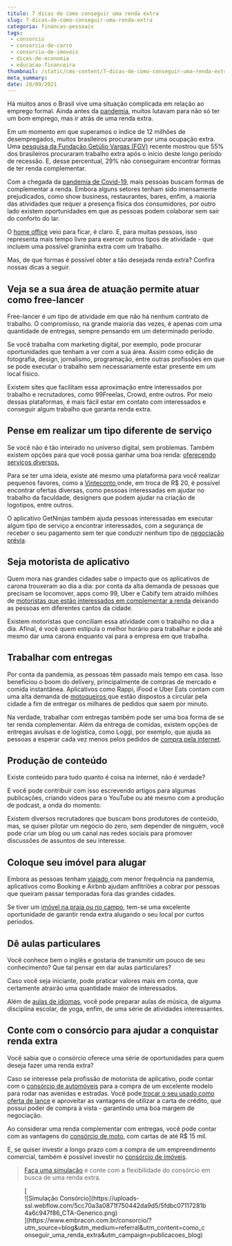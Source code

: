 ```yaml
---
titulo: 7 dicas de como conseguir uma renda extra
slug: 7-dicas-de-como-conseguir-uma-renda-extra
categoria: financas-pessoais
tags:
 - consorcio
 - consorcio-de-carro
 - consorcio-de-imoveis
 - dicas-de-economia
 - educacao-financeira
thumbnail: /static/cms-content/7-dicas-de-como-conseguir-uma-renda-extra.jpg
meta_summary: 
date: 28/09/2021
---
```

Há muitos anos o Brasil vive uma situação complicada em relação ao emprego formal. Ainda antes da [pandemia](https://www.embracon.com.br/blog/35-coisas-para-fazer-quando-a-pandemia-passar), muitos lutavam para não só ter um bom emprego, mas ir atrás de uma renda extra.

Em um momento em que superamos o índice de 12 milhões de desempregados, muitos brasileiros procuraram por uma ocupação extra. Uma [pesquisa da Fundação Getúlio Vargas (FGV)](https://revistapegn.globo.com/Como-abrir-uma-empresa/noticia/2016/09/com-crise-55-buscam-renda-extra-mostra-pesquisa.html) recente mostrou que 55% dos brasileiros procuraram trabalho extra após o início deste longo período de recessão. E, desse percentual, 29% não conseguiram encontrar formas de ter renda complementar.

Com a chegada da [pandemia de Covid-19,](https://www.embracon.com.br/blog/caminhos-possiveis-para-recomecar-para-quem-perdeu-o-emprego-na-pandemia) mais pessoas buscam formas de complementar a renda. Embora alguns setores tenham sido imensamente prejudicados, como show business, restaurantes, bares, enfim, a maioria das atividades que requer a presença física dos consumidores, por outro lado existem oportunidades em que as pessoas podem colaborar sem sair do conforto do lar.

O [home office](https://www.embracon.com.br/blog/home-office-5-dicas-para-manter-o-cantinho-de-trabalho-organizado) veio para ficar, é claro. E, para muitas pessoas, isso representa mais tempo livre para exercer outros tipos de atividade - que incluem uma possível graninha extra com um trabalho.

Mas, de que formas é possível obter a tão desejada renda extra? Confira nossas dicas a seguir.

Veja se a sua área de atuação permite atuar como free-lancer
------------------------------------------------------------

Free-lancer é um tipo de atividade em que não há nenhum contrato de trabalho. O compromisso, na grande maioria das vezes, é apenas com uma quantidade de entregas, sempre pensando em um determinado período.

Se você trabalha com marketing digital, por exemplo, pode procurar oportunidades que tenham a ver com a sua área. Assim como edição de fotografia, design, jornalismo, programação, entre outras profissões em que se pode executar o trabalho sem necessariamente estar presente em um local físico.

Existem sites que facilitam essa aproximação entre interessados por trabalho e recrutadores, como 99Freelas, Crowd, entre outros. Por meio dessas plataformas, é mais fácil estar em contato com interessados e conseguir algum trabalho que garanta renda extra.

Pense em realizar um tipo diferente de serviço
----------------------------------------------

Se você não é tão inteirado no universo digital, sem problemas. Também existem opções para que você possa ganhar uma boa renda: [oferecendo serviços diversos.](https://www.embracon.com.br/blog/economia-colaborativa-saiba-tudo-sobre-o-assunto)

Para se ter uma ideia, existe até mesmo uma plataforma para você realizar pequenos favores, como a [Vinteconto ](https://valorinveste.globo.com/objetivo/organize-as-contas/noticia/2019/05/24/crise-aperta-e-brasileiro-vende-ate-favor-para-ter-renda-extra.ghtml)onde, em troca de R$ 20, é possível encontrar ofertas diversas, como pessoas interessadas em ajudar no trabalho da faculdade, designers que podem ajudar na criação de logotipos, entre outros.

O aplicativo GetNinjas também ajuda pessoas interessadas em executar algum tipo de serviço a encontrar interessados, com a segurança de receber o seu pagamento sem ter que conduzir nenhum tipo de [negociação prévia](https://www.embracon.com.br/blog/4-dicas-para-conseguir-uma-boa-negociacao-na-hora-de-adquirir-o-seu-bem).

Seja motorista de aplicativo
----------------------------

Quem mora nas grandes cidades sabe o impacto que os aplicativos de carona trouxeram ao dia a dia: por conta da alta demanda de pessoas que precisam se locomover, apps como 99, Uber e Cabify tem atraído milhões de [motoristas que estão interessados em complementar a renda](https://www.embracon.com.br/blog/motorista-de-aplicativo-faca-um-consorcio) deixando as pessoas em diferentes cantos da cidade.

Existem motoristas que conciliam essa atividade com o trabalho no dia a dia. Afinal, é você quem estipula o melhor horário para trabalhar e pode até mesmo dar uma carona enquanto vai para a empresa em que trabalha.

Trabalhar com entregas
----------------------

Por conta da pandemia, as pessoas têm passado mais tempo em casa. Isso beneficiou o boom do delivery, principalmente de compras de mercado e comida instantânea. Aplicativos como Rappi, iFood e Uber Eats contam com uma alta demanda de [motoqueiros ](https://www.embracon.com.br/blog/como-escolher-um-consorcio-de-moto)que estão dispostos a circular pela cidade a fim de entregar os milhares de pedidos que saem por minuto.

Na verdade, trabalhar com entregas também pode ser uma boa forma de se ter renda complementar. Além da entrega de comidas, existem opções de entregas avulsas e de logística, como Loggi, por exemplo, que ajuda as pessoas a esperar cada vez menos pelos pedidos de [compra pela internet](https://www.embracon.com.br/blog/5-dicas-para-nao-cair-em-golpes-financeiros).

Produção de conteúdo
--------------------

Existe conteúdo para tudo quanto é coisa na internet, não é verdade?

E você pode contribuir com isso escrevendo artigos para algumas publicações, criando vídeos para o YouTube ou até mesmo com a produção de podcast, a onda do momento.

Existem diversos recrutadores que buscam bons produtores de conteúdo, mas, se quiser pilotar um negócio do zero, sem depender de ninguém, você pode criar um blog ou um canal nas redes sociais para promover discussões de assuntos de seu interesse.

Coloque seu imóvel para alugar
------------------------------

Embora as pessoas tenham [viajado ](https://www.embracon.com.br/blog/consorcio-de-viagens-o-que-e-e-como-funciona)com menor frequência na pandemia, aplicativos como Booking e Airbnb ajudam anfitriões a cobrar por pessoas que queiram passar temporadas fora das grandes cidades.

Se tiver um [imóvel na praia ou no campo](https://www.embracon.com.br/blog/saiba-como-comprar-a-casa-de-campo-dos-sonhos), tem-se uma excelente oportunidade de garantir renda extra alugando o seu local por curtos períodos.

Dê aulas particulares
---------------------

Você conhece bem o inglês e gostaria de transmitir um pouco de seu conhecimento? Que tal pensar em dar aulas particulares?

Caso você seja iniciante, pode praticar valores mais em conta, que certamente atrairão uma quantidade maior de interessados.

Além de [aulas de idiomas](https://www.embracon.com.br/blog/4-razoes-para-investir-em-um-curso-de-idiomas-e-aprender-uma-nova-lingua), você pode preparar aulas de música, de alguma disciplina escolar, de yoga, enfim, de uma série de atividades interessantes.

Conte com o consórcio para ajudar a conquistar renda extra
----------------------------------------------------------

Você sabia que o consórcio oferece uma série de oportunidades para quem deseja fazer uma renda extra?

Caso se interesse pela profissão de motorista de aplicativo, pode contar com o [consórcio de automóveis](https://www.embracon.com.br/blog/como-funciona-consorcio-de-automoveis-por-que-boa-opcao) para a compra de um excelente modelo para rodar nas avenidas e estradas. Você pode[ trocar o seu usado como oferta de lance](https://www.embracon.com.br/blog/e-possivel-utilizar-um-carro-usado-para-dar-um-lance-em-um-consorcio) e aproveitar as vantagens de utilizar a carta de crédito, que possui poder de compra à vista - garantindo uma boa margem de negociação.

Ao considerar uma renda complementar com entregas, você pode contar com as vantagens do [consórcio de moto](https://www.embracon.com.br/blog/guia-completo-de-como-comprar-uma-moto-com-consorcio), com cartas de até R$ 15 mil.

E, se quiser investir a longo prazo com a compra de um empreendimento comercial, também é possível investir no [consórcio de imóveis](https://www.embracon.com.br/blog/15-duvidas-sobre-consorcio-de-imoveis).

> [Faça uma simulação](https://www.embracon.com.br/consorcio/?utm_source=blog&utm_medium=referral&utm_content=como_conseguir_uma_renda_extra&utm_campaign=publicacoes_blog) e conte com a flexibilidade do consórcio em busca de uma renda extra.

<figure class="w-richtext-figure-type-image w-richtext-align-center">[<div>![Simulação Consórcio](https://uploads-ssl.webflow.com/5cc70a3a0871f750442da9d5/5fdbc07117281b4a6c947f86_CTA-Generico.png)</div>](https://www.embracon.com.br/consorcio/?utm_source=blog&utm_medium=referral&utm_content=como_conseguir_uma_renda_extra&utm_campaign=publicacoes_blog)</figure>
